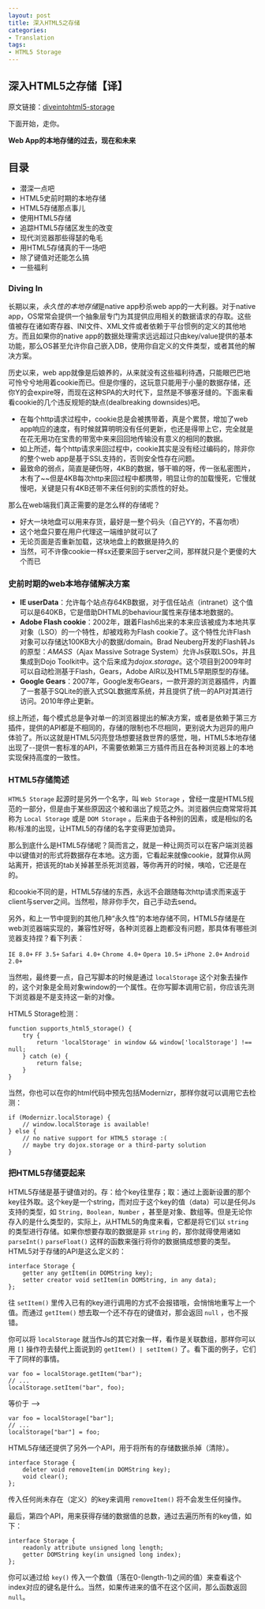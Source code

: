 ```yaml
---
layout: post
title: 深入HTML5之存储
categories:
- Translation
tags:
- HTML5 Storage
---
```


深入HTML5之存储【译】
---------------------------

原文链接：[diveintohtml5-storage](http://diveintohtml5.info/storage.html)

下面开始，走你。

**Web App的本地存储的过去，现在和未来**

## 目录

- 潜深一点吧
- HTML5史前时期的本地存储
- HTML5存储那点事儿
- 使用HTML5存储
- 追踪HTML5存储区发生的改变
- 现代浏览器那些得瑟的龟毛
- 用HTML5存储真的干一场吧
- 除了键值对还能怎么搞
- 一些福利

### Diving In
长期以来，*永久性的本地存储*是native app秒杀web app的一大利器。对于native app，OS常常会提供一个抽象层专门为其提供应用相关的数据请求的存取。这些值被存在诸如寄存器、INI文件、XML文件或者依赖于平台惯例的定义的其他地方。而且如果你的native app的数据处理需求远远超过只由key/value提供的基本功能，那么OS甚至允许你自己嵌入DB，使用你自定义的文件类型，或者其他的解决方案。

历史以来，web app就像是后娘养的，从来就没有这些福利待遇，只能眼巴巴地可怜兮兮地用着cookie而已。但是你懂的，这玩意只能用于小量的数据存储，还你Y的会expire呀，而现在这种SPA的大时代下，显然是不够塞牙缝的。下面来看看cookie的几个违反规矩的缺点(dealbreaking downsides)吧。

+ 在每个http请求过程中，cookie总是会被携带着，真是个累赘，增加了web app响应的速度，有时候就算明明没有任何更新，也还是得带上它，完全就是在花无用功在宝贵的带宽中来来回回地传输没有意义的相同的数据。
+ 如上所述，每个http请求来回过程中，cookie其实是没有经过编码的，除非你的整个web app是基于SSL支持的，否则安全性存在问题。
+ 最致命的弱点，简直是硬伤呀，4KB的数据，够干嘛的呀，传一张私密图片，木有了~~但是4KB每次http来回过程中都携带，明显让你的加载慢死，它慢就慢吧，关键是只有4KB还带不来任何别的实质性的好处。

那么在web端我们真正需要的是怎么样的存储呢？
- 好大一块地盘可以用来存货，最好是一整个码头（自己YY的，不喜勿喷）
- 这个地盘只要在用户代理这一端维护就可以了
- 无论页面是否重新加载，这块地盘上的数据是持久的
- 当然，可不许像cookie一样sx还要来回于server之间，那样就只是个更傻的大个而已

### 史前时期的web本地存储解决方案
- **IE userData**：允许每个站点存64KB数据，对于信任站点（intranet）这个值可以是640KB，它是借助DHTML的behaviour属性来存储本地数据的。
- **Adobe Flash cookie**：2002年，跟着Flash6出来的本来应该被成为本地共享对象（LSO）的一个特性，却被戏称为Flash cookie了。这个特性允许Flash对象可以存储达100KB大小的数据/domain。Brad Neuberg开发的Flash转Js的原型：*AMASS*（Ajax Massive Sotrage System）允许Js获取LSOs，并且集成到Dojo Toolkit中。这个后来成为*dojox.storage*。这个项目到2009年时可以自动检测基于Flash，Gears，Adobe AIR以及HTML5早期原型的存储。
- **Google Gears**：2007年，Google发布Gears，一款开源的浏览器插件，内置了一套基于SQLite的嵌入式SQL数据库系统，并且提供了统一的API对其进行访问。2010年停止更新。

综上所述，每个模式总是争对单一的浏览器提出的解决方案，或者是依赖于第三方插件，提供的API都是不相同的，存储的限制也不尽相同，更别说大为迥异的用户体验了。所以这就是HTML5闪亮登场想要拯救世界的感觉，啪，HTML5本地存储出现了--提供一套标准的API，不需要依赖第三方插件而且在各种浏览器上的本地实现保持高度的一致性。

### HTML5存储简述
`HTML5 Storage` 起源时是另外一个名字，叫 `Web Storage` ，曾经一度是HTML5规范的一部分，但是由于某些原因这个被和谐出了规范之外。浏览器供应商常常将其称为 `Local Storage` 或是 `DOM Storage` 。后来由于各种别的因素，或是相似的名称/标准的出现，让HTML5的存储的名字变得更加诡异。

那么到底什么是HTML5存储呢？简而言之，就是一种让网页可以在客户端浏览器中以键值对的形式将数据存在本地。这方面，它看起来就像cookie，就算你从网站离开，把该死的tab关掉甚至杀死浏览器，等你再开的时候，咦哈，它还是在的。

和cookie不同的是，HTML5存储的东西，永远不会跟随每次http请求而来返于client与server之间。当然啦，除非你手欠，自己手动去send。

另外，和上一节中提到的其他几种“永久性”的本地存储不同，HTML5存储是在web浏览器端实现的，兼容性好呀，各种浏览器上跑都没有问题，那具体有哪些浏览器支持捏？看下列表：

`IE 8.0+`   `FF 3.5+`   `Safari 4.0+`   `Chrome 4.0+`   `Opera 10.5+`   `iPhone 2.0+`   `Android 2.0+`

当然啦，最终要一点，自己写脚本的时候是通过 `localStorage` 这个对象去操作的，这个对象是全局对象window的一个属性。在你写脚本调用它前，你应该先测下浏览器是不是支持这一新的对像。

HTML5 Storage检测：

	function supports_html5_storage() {
		try {
			return 'localStorage' in window && window['localStorage'] !== null;
		} catch (e) {
			return false;
		}
	}

当然，你也可以在你的html代码中预先包括Modernizr，那样你就可以调用它去检测：

	if (Modernizr.localStorage) {
		// window.localStorage is available!
	} else {
		// no native support for HTML5 storage :(
		// maybe try dojox.storage or a third-party solution
	}

### 把HTML5存储耍起来
HTML5存储是基于键值对的。存：给个key往里存；取：通过上面新设置的那个key往外取。这个key是一个string，而对应于这个key的值（data）可以是任何Js支持的类型，如 `String, Boolean, Number` ，甚至是对象、数组等。但是无论你存入的是什么类型的，实际上，从HTML5的角度来看，它都是将它们以 `string` 的类型进行存储。如果你想要存取的数据是非 `string` 的，那你就得使用诸如 `parseInt()` `parseFloat()` 这样的函数来强行将你的数据搞成想要的类型。HTML5对于存储的API是这么定义的：

	interface Storage {
		getter any getItem(in DOMString key);
		setter creator void setItem(in DOMString, in any data);
	};

往 `setItem()` 里传入已有的key进行调用的方式不会报错哦，会悄悄地重写上一个值。而通过 `getItem()` 想去取一个还不存在的键值对，那会返回 `null` ，也不报错。

你可以将 `localStorage` 就当作Js的其它对象一样，看作是关联数组，那样你可以用 `[]` 操作符去替代上面说到的 `getItem() | setItem()` 了。看下面的例子，它们干了同样的事情。

	var foo = localStorage.getItem("bar");
	// ...
	localStorage.setItem("bar", foo);

等价于 -->

	var foo = localStorage["bar"];
	// ...
	localStorage["bar"] = foo;

HTML5存储还提供了另外一个API，用于将所有的存储数据杀掉（清除）。

	interface Storage {
		deleter void removeItem(in DOMString key);
		void clear();
	};

传入任何尚未存在（定义）的key来调用 `removeItem()` 将不会发生任何操作。

最后，第四个API，用来获得存储的数据值的总数，通过去遍历所有的key值，如下：

	interface Storage {
		readonly attribute unsigned long length;
		getter DOMString key(in unsigned long index);
	};

你可以通过给 `key()` 传入一个数值（落在0-(length-1)之间的值）来查看这个index对应的键名是什么。当然，如果传进来的值不在这个区间，那么函数返回 `null`。